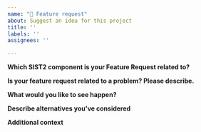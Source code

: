```yaml
---
name: "🚀 Feature request"
about: Suggest an idea for this project
title: ''
labels: ''
assignees: ''

---
```

**Which SIST2 component is your Feature Request related to?**
<!-- e.g., Scan, Index, or Web? -->

**Is your feature request related to a problem? Please describe.**
<!-- A clear and concise description of what the problem is. e.g., "I'm always frustrated when [...]" -->

**What would you like to see happen?**
<!-- A clear and concise description of what you want to happen. -->

**Describe alternatives you've considered**
<!-- A clear and concise description of any alternative solutions or features you've considered. -->

**Additional context**
<!-- Add any other context or screenshots about the feature request here. -->
